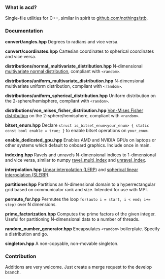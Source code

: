 ### What is acd?
Single-file utilities for C++, similar in spirit to [github.com/nothings/stb](https://github.com/nothings/stb).

### Documentation

**convert/angles.hpp** 
Degrees to radians and vice versa.

**convert/coordinates.hpp**
Cartesian coordinates to spherical coordinates and vice versa.

**distributions/normal_multivariate_distribution.hpp**
N-dimensional [multivariate normal distribution](https://en.wikipedia.org/wiki/Multivariate_normal_distribution), compliant with `<random>`.

**distributions/uniform_multivariate_distribution.hpp**
N-dimensional multivariate uniform distribution, compliant with `<random>`.

**distributions/uniform_spherical_distribution.hpp**
Uniform distribution on the 2-sphere/hemisphere, compliant with `<random>`.

**distributions/von_mises_fisher_distribution.hpp**
[Von-Mises Fisher distribution](https://en.wikipedia.org/wiki/Von_Mises%E2%80%93Fisher_distribution) on the 2-sphere/hemisphere, compliant with `<random>`.

**bitset_enum.hpp**
Declare `struct is_bitset_enum<your_enum> { static const bool enable = true; }` to enable bitset operations on `your_enum`.

**enable_dedicated_gpu.hpp**
Enables AMD and NVIDIA GPUs on laptops or other systems which default to onboard graphics. Include once in main.

**indexing.hpp**
Ravels and unravels N-dimensional indices to 1-dimensional and vice versa, similar to numpy [ravel_multi_index](https://docs.scipy.org/doc/numpy-1.15.1/reference/generated/numpy.ravel_multi_index.html) and [unravel_index](https://docs.scipy.org/doc/numpy-1.15.0/reference/generated/numpy.unravel_index.html).

**interpolation.hpp**
[Linear interpolation (LERP)](https://en.wikipedia.org/wiki/Linear_interpolation) and [spherical linear interpolation (SLERP)](https://en.wikipedia.org/wiki/Slerp).

**partitioner.hpp**
Partitions an N-dimensional domain to a hyperrectangular grid based on communicator rank and size. Intended for use with MPI.

**permute_for.hpp**
Permutes the loop `for(auto i = start, i < end; i+= step)` over N dimensions.

**prime_factorization.hpp**
Computes the prime factors of the given integer. Useful for partitioning N-dimensional data to a number of threads.

**random_number_generator.hpp**
Encapsulates `<random>` boilerplate. Specify a distribution and go.

**singleton.hpp**
A non-copyable, non-movable singleton.

### Contribution
Additions are very welcome. Just create a merge request to the develop branch.
